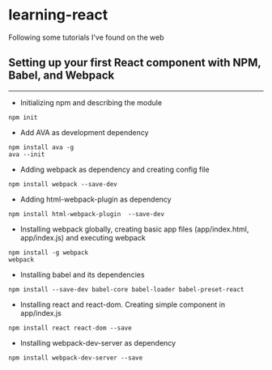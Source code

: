 # learning-react
Following some tutorials I've found on the web

## Setting up your first React component with NPM, Babel, and Webpack

---
- Initializing npm and describing the module
````
npm init
````
- Add AVA as development dependency
````
npm install ava -g 
ava --init 
````

- Adding webpack as dependency and creating config file

````
npm install webpack --save-dev
````

- Adding html-webpack-plugin as dependency

````
npm install html-webpack-plugin  --save-dev 
````

- Installing webpack globally, creating basic app files (app/index.html, app/index.js) and executing webpack

````
npm install -g webpack
webpack 
````

- Installing babel and its dependencies

````
npm install --save-dev babel-core babel-loader babel-preset-react
````

- Installing react and react-dom. Creating simple component in app/index.js
````
npm install react react-dom --save
````

- Installing webpack-dev-server as dependency
````
npm install webpack-dev-server --save
````